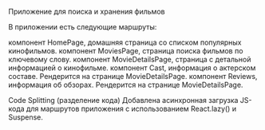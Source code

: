 Приложение для поиска и хранения фильмов

В приложении есть следующие маршруты:

компонент HomePage, домашняя страница со списком популярных кинофильмов.
компонент MoviesPage, страница поиска фильмов по ключевому слову.
компонент MovieDetailsPage, страница с детальной информацией о кинофильме.
компонент Cast, информация о актерском составе. Рендерится на странице MovieDetailsPage.
компонент Reviews, информация об обзорах. Рендерится на странице MovieDetailsPage.

Code Splitting (разделение кода)
Добавлена асинхронная загрузка JS-кода для маршрутов приложения с использованием React.lazy() и Suspense.
